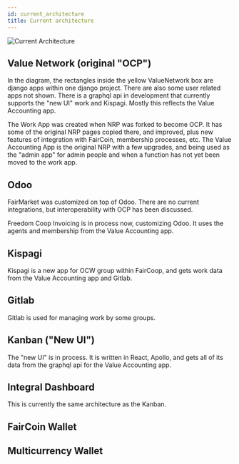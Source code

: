 ```yaml
---
id: current_architecture
title: Current architecture
---
```


![Current Architecture]( website/Applications/ocp-state.png )

## Value Network \(original "OCP"\)

In the diagram, the rectangles inside the yellow ValueNetwork box are django apps within one django project.  There are also some user related apps not shown. There is a graphql api in development that currently supports the "new UI" work and Kispagi.  Mostly this reflects the Value Accounting app.

The Work App was created when NRP was forked to become OCP.  It has some of the original NRP pages copied there, and improved, plus new features of integration with FairCoin, membership processes, etc.  The Value Accounting App is the original NRP with a few upgrades, and being used as the "admin app" for admin people and when a function has not yet been moved to the work app.

## Odoo

FairMarket was customized on top of Odoo.  There are no current integrations, but interoperability with OCP has been discussed.

Freedom Coop Invoicing is in process now, customizing Odoo.  It uses the agents and membership from the Value Accounting app.

## Kispagi

Kispagi is a new app for OCW group within FairCoop, and gets work data from the Value Accounting app and Gitlab.

## Gitlab

Gitlab is used for managing work by some groups.

## Kanban \("New UI"\)

The "new UI" is in process.  It is written in React, Apollo, and gets all of its data from the graphql api for the Value Accounting app.

## Integral Dashboard

This is currently the same architecture as the Kanban.

## FairCoin Wallet

## Multicurrency Wallet
